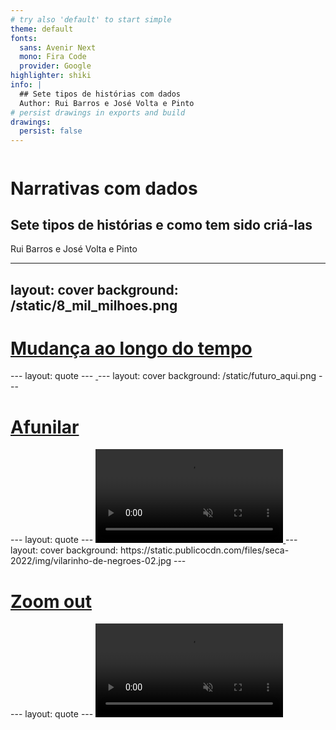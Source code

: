 ```yaml
---
# try also 'default' to start simple
theme: default
fonts:
  sans: Avenir Next
  mono: Fira Code
  provider: Google
highlighter: shiki
info: |
  ## Sete tipos de histórias com dados
  Author: Rui Barros e José Volta e Pinto
# persist drawings in exports and build
drawings:
  persist: false
---
```

<style>
    .lineh {
        line-height: 2rem !important
    }
</style>
<div class="flex flex-col items-start justify-left">
<img src="https://upload.wikimedia.org/wikipedia/commons/9/96/Logo_publico.svg" class="w-30 mb-4" alt="">
<h1 class="mb-0 mt-4 lineh">Narrativas com dados</h1>
</div>
<h2>Sete tipos de histórias e como tem sido criá-las</h2>

<div class="uppercase text-sm tracking-widest mt-8">
Rui Barros e José Volta e Pinto
</div>

---
layout: cover
background: /static/8_mil_milhoes.png
---
<a href="https://www.publico.pt/interactivo/8-mil-milhoes" target="_blank" rel="noopener noreferrer">
<h1>Mudança ao longo do tempo</h1>
</a>
---
layout: quote
---
<a href="https://www.nytimes.com/interactive/2023/climate/extreme-summer-heat.html" target="_blank" rel="noopener noreferrer">
    <img src="https://static01.nyt.com/images/2017/07/28/climate/more-frequent-extreme-summer-heat-1501197187869/more-frequent-extreme-summer-heat-1501197187869-superJumbo-v7.gif" alt="">
</a>
---
layout: cover
background: /static/futuro_aqui.png
---
<a href="https://www.publico.pt/autarquicas-2021/futuro-aqui/alteracoes-climaticas-pais-que-seca-teme-avanco-mar" target="_blank" rel="noopener noreferrer">
<h1>Afunilar</h1>
</a>
---
layout: quote
---
<a href="https://www.propublica.org/article/toxmap-poison-in-the-air" target="_blank" rel="noopener noreferrer">
    <video src="https://assets-d.propublica.org/v5/video/20211025_natoverview_lead_16x9.mp4" autoplay muted ></video>
</a>
---
layout: cover
background: https://static.publicocdn.com/files/seca-2022/img/vilarinho-de-negroes-02.jpg
---
<a href="https://www.publico.pt/interactivo/seca-portugal-2022" target="_blank" rel="noopener noreferrer">
<h1>Zoom out</h1>
</a>
---
layout: quote
---
<a href="https://www.propublica.org/article/toxmap-poison-in-the-air" target="_blank" rel="noopener noreferrer">
    <video src="https://assets-d.propublica.org/v5/video/20211025_natoverview_lead_16x9.mp4" autoplay muted ></video>
</a>
